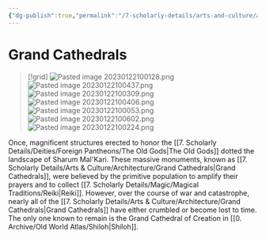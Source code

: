 ```yaml
---
{"dg-publish":true,"permalink":"/7-scholarly-details/arts-and-culture/architecture/grand-cathedrals/","noteIcon":""}
---
```


# Grand Cathedrals

>[!grid]
>![Pasted image 20230122100128.png](/img/user/x.%20Assets/Attachments/Pasted%20image%2020230122100128.png)
>![Pasted image 20230122100437.png](/img/user/x.%20Assets/Attachments/Pasted%20image%2020230122100437.png)
>![Pasted image 20230122100309.png](/img/user/x.%20Assets/Attachments/Pasted%20image%2020230122100309.png)
>![Pasted image 20230122100406.png](/img/user/x.%20Assets/Attachments/Pasted%20image%2020230122100406.png)
>![Pasted image 20230122100053.png](/img/user/x.%20Assets/Attachments/Pasted%20image%2020230122100053.png)
>![Pasted image 20230122100602.png](/img/user/x.%20Assets/Attachments/Pasted%20image%2020230122100602.png)
>![Pasted image 20230122100224.png](/img/user/x.%20Assets/Attachments/Pasted%20image%2020230122100224.png)

Once, magnificent structures erected to honor the [[7. Scholarly Details/Deities/Foreign Pantheons/The Old Gods\|The Old Gods]] dotted the landscape of Sharum Mal'Kari. These massive monuments, known as [[7. Scholarly Details/Arts & Culture/Architecture/Grand Cathedrals\|Grand Cathedrals]], were believed by the primitive population to amplify their prayers and to collect [[7. Scholarly Details/Magic/Magical Traditions/Reiki\|Reiki]]. However, over the course of war and catastrophe, nearly all of the [[7. Scholarly Details/Arts & Culture/Architecture/Grand Cathedrals\|Grand Cathedrals]] have either crumbled or become lost to time. The only one known to remain is the Grand Cathedral of Creation in [[0. Archive/Old World Atlas/Shiloh\|Shiloh]]. 